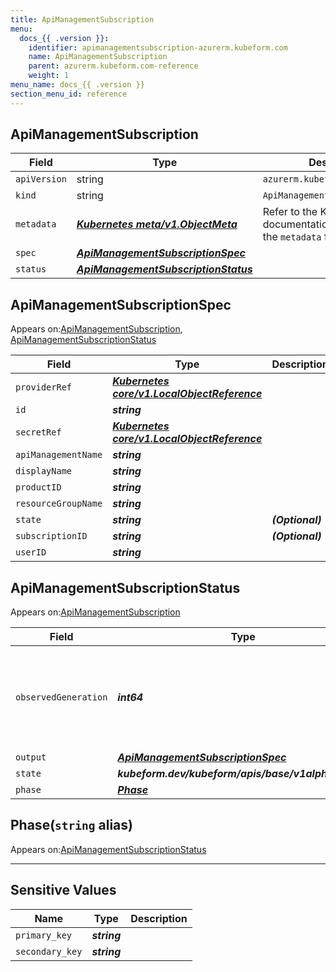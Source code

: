 ```yaml
---
title: ApiManagementSubscription
menu:
  docs_{{ .version }}:
    identifier: apimanagementsubscription-azurerm.kubeform.com
    name: ApiManagementSubscription
    parent: azurerm.kubeform.com-reference
    weight: 1
menu_name: docs_{{ .version }}
section_menu_id: reference
---
```


## ApiManagementSubscription
| Field | Type | Description |
| ------ | ----- | ----------- |
| `apiVersion` | string | `azurerm.kubeform.com/v1alpha1` |
|    `kind` | string | `ApiManagementSubscription` |
| `metadata` | ***[Kubernetes meta/v1.ObjectMeta](https://kubernetes.io/docs/reference/generated/kubernetes-api/v1.13/#objectmeta-v1-meta)***|Refer to the Kubernetes API documentation for the fields of the `metadata` field.|
| `spec` | ***[ApiManagementSubscriptionSpec](#apimanagementsubscriptionspec)***||
| `status` | ***[ApiManagementSubscriptionStatus](#apimanagementsubscriptionstatus)***||
## ApiManagementSubscriptionSpec

Appears on:[ApiManagementSubscription](#apimanagementsubscription), [ApiManagementSubscriptionStatus](#apimanagementsubscriptionstatus)

| Field | Type | Description |
| ------ | ----- | ----------- |
| `providerRef` | ***[Kubernetes core/v1.LocalObjectReference](https://kubernetes.io/docs/reference/generated/kubernetes-api/v1.13/#localobjectreference-v1-core)***||
| `id` | ***string***||
| `secretRef` | ***[Kubernetes core/v1.LocalObjectReference](https://kubernetes.io/docs/reference/generated/kubernetes-api/v1.13/#localobjectreference-v1-core)***||
| `apiManagementName` | ***string***||
| `displayName` | ***string***||
| `productID` | ***string***||
| `resourceGroupName` | ***string***||
| `state` | ***string***| ***(Optional)*** |
| `subscriptionID` | ***string***| ***(Optional)*** |
| `userID` | ***string***||
## ApiManagementSubscriptionStatus

Appears on:[ApiManagementSubscription](#apimanagementsubscription)

| Field | Type | Description |
| ------ | ----- | ----------- |
| `observedGeneration` | ***int64***| ***(Optional)*** Resource generation, which is updated on mutation by the API Server.|
| `output` | ***[ApiManagementSubscriptionSpec](#apimanagementsubscriptionspec)***| ***(Optional)*** |
| `state` | ***kubeform.dev/kubeform/apis/base/v1alpha1.State***| ***(Optional)*** |
| `phase` | ***[Phase](#phase)***| ***(Optional)*** |
## Phase(`string` alias)

Appears on:[ApiManagementSubscriptionStatus](#apimanagementsubscriptionstatus)

---
## Sensitive Values
| Name | Type | Description |
|------|------|-------------|
| `primary_key` | ***string*** ||
| `secondary_key` | ***string*** ||
